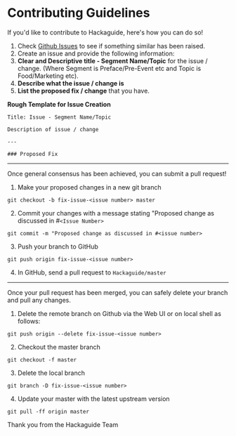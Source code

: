 # Contributing Guidelines

If you'd like to contribute to Hackaguide, here's how you can do so!

1. Check [Github Issues](https://github.com/hackaguide/hackaguide/issues) to see if something similar has been raised.
2. Create an issue and provide the following information:
  3. **Clear and Descriptive title - Segment Name/Topic** for the issue / change. (Where Segment is Preface/Pre-Event etc and Topic is Food/Marketing etc).
  4. **Describe what the issue / change is**
  5. **List the proposed fix / change** that you have.

**Rough Template for Issue Creation**

```
Title: Issue - Segment Name/Topic

Description of issue / change

---

### Proposed Fix
```

---

Once general consensus has been achieved, you can submit a pull request!  

1. Make your proposed changes in a new git branch
```
git checkout -b fix-issue-<issue number> master
```
2. Commit your changes with a message stating "Proposed change as discussed in #```<Issue Number>```
```
git commit -m "Proposed change as discussed in #<issue number>
```
3. Push your branch to GitHub
```
git push origin fix-issue-<issue number>
```
4. In GitHub, send a pull request to ```Hackaguide/master```

---

Once your pull request has been merged, you can safely delete your branch and pull any changes.

1. Delete the remote branch on Github via the Web UI or on local shell as follows:
```
git push origin --delete fix-issue-<issue number>
```
2. Checkout the master branch
```
git checkout -f master
```
3. Delete the local branch
```
git branch -D fix-issue-<issue number>
```
4. Update your master with the latest upstream version
```
git pull -ff origin master
```

Thank you from the Hackaguide Team